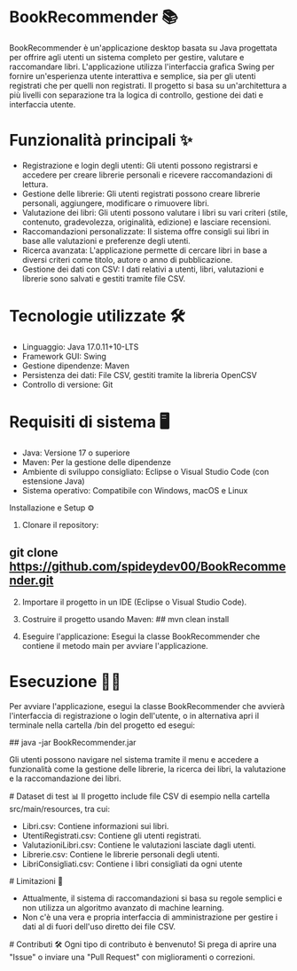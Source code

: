 # BookRecommender 📚
BookRecommender è un'applicazione desktop basata su Java progettata per offrire agli utenti un sistema completo per gestire, valutare e raccomandare libri. L'applicazione utilizza l'interfaccia grafica Swing per fornire un'esperienza utente interattiva e semplice, sia per gli utenti registrati che per quelli non registrati. Il progetto si basa su un'architettura a più livelli con separazione tra la logica di controllo, gestione dei dati e interfaccia utente.

# Funzionalità principali ✨
- Registrazione e login degli utenti: Gli utenti possono registrarsi e accedere per creare librerie personali e ricevere raccomandazioni di lettura.
- Gestione delle librerie: Gli utenti registrati possono creare librerie personali, aggiungere, modificare o rimuovere libri.
- Valutazione dei libri: Gli utenti possono valutare i libri su vari criteri (stile, contenuto, gradevolezza, originalità, edizione) e lasciare recensioni.
- Raccomandazioni personalizzate: Il sistema offre consigli sui libri in base alle valutazioni e preferenze degli utenti.
- Ricerca avanzata: L'applicazione permette di cercare libri in base a diversi criteri come titolo, autore o anno di pubblicazione.
- Gestione dei dati con CSV: I dati relativi a utenti, libri, valutazioni e librerie sono salvati e gestiti tramite file CSV.

# Tecnologie utilizzate 🛠️
- Linguaggio: Java 17.0.11+10-LTS
- Framework GUI: Swing
- Gestione dipendenze: Maven
- Persistenza dei dati: File CSV, gestiti tramite la libreria OpenCSV
- Controllo di versione: Git

# Requisiti di sistema 🖥️
- Java: Versione 17 o superiore
- Maven: Per la gestione delle dipendenze
- Ambiente di sviluppo consigliato: Eclipse o Visual Studio Code (con estensione Java)
- Sistema operativo: Compatibile con Windows, macOS e Linux

Installazione e Setup ⚙️
1. Clonare il repository:
## git clone https://github.com/spideydev00/BookRecommender.git

2. Importare il progetto in un IDE (Eclipse o Visual Studio Code).

3. Costruire il progetto usando Maven:
## mvn clean install

4. Eseguire l'applicazione: Esegui la classe BookRecommender che contiene il metodo main per avviare l'applicazione.

# Esecuzione 🏃‍♂️
Per avviare l'applicazione, esegui la classe BookRecommender che avvierà l'interfaccia di registrazione o login dell'utente, o in alternativa apri il terminale nella cartella /bin del progetto ed esegui:

## java -jar BookRecommender.jar

Gli utenti possono navigare nel sistema tramite il menu e accedere a funzionalità come la gestione delle librerie, la ricerca dei libri, la valutazione e la raccomandazione dei libri.

# Dataset di test 📊
Il progetto include file CSV di esempio nella cartella src/main/resources, tra cui:

- Libri.csv: Contiene informazioni sui libri.
- UtentiRegistrati.csv: Contiene gli utenti registrati.
- ValutazioniLibri.csv: Contiene le valutazioni lasciate dagli utenti.
- Librerie.csv: Contiene le librerie personali degli utenti.
- LibriConsigliati.csv: Contiene i libri consigliati da ogni utente

# Limitazioni 🚧
- Attualmente, il sistema di raccomandazioni si basa su regole semplici e non utilizza un algoritmo avanzato di machine learning.
- Non c'è una vera e propria interfaccia di amministrazione per gestire i dati al di fuori dell'uso diretto dei file CSV.

# Contributi 🛠️
Ogni tipo di contributo è benvenuto! Si prega di aprire una "Issue" o inviare una "Pull Request" con miglioramenti o correzioni.